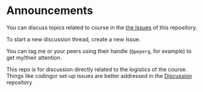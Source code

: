 # Announcements

You can discuss topics related to course in the [the Issues](https://github.com/UM-R-for-EnvSci-Registered-Student-2021/Announcements/issues) of this repository. 

To start a new discussion thread, create a new Issue. 

You can tag me or your peers using their handle (`@peperg`, for example) to get my/their attention.


This repo is for discussion directly related to the logistics of the course. Things like codingor set-up issues are better addressed in the [Discussion](https://github.com/UM-R-for-EnvSci-Registered-Student-2021/general-discussion) repository

